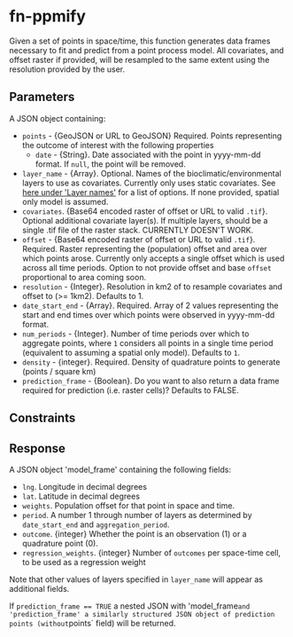 # fn-ppmify

Given a set of points in space/time, this function generates data frames necessary to fit and predict from a point process model. All covariates, and offset raster if provided, will be resampled to the same extent using the resolution provided by the user.

## Parameters

A JSON object containing:
- `points` - {GeoJSON or URL to GeoJSON} Required. Points representing the outcome of interest with the following properties
  - `date` - {String}. Date associated with the point in yyyy-mm-dd format. If `null`, the point will be removed. 
- `layer_name` - {Array}. Optional. Names of the bioclimatic/environmental layers to use as covariates. Currently only uses static covariates. See [here under 'Layer names'](https://github.com/disarm-platform/fn-covariate-extractor/blob/master/SPECS.md) for a list of options. If none provided, spatial only model is assumed. 
- `covariates`. {Base64 encoded raster of offset or URL to valid `.tif`}. Optional additional covariate layer(s). If multiple layers, should be a single .tif file of the raster stack. CURRENTLY DOESN'T WORK.
- `offset` - {Base64 encoded raster of offset or URL to valid `.tif`}. Required. Raster representing the (population) offset and area over which points arose. Currently only accepts a single offset which is used across all time periods. Option to not provide offset and base `offset` proportional to area coming soon. 
- `resolution` - {Integer}. Resolution in km2 of to resample covariates and offset to (>= 1km2). Defaults to 1. 
- `date_start_end` - {Array}. Required. Array of 2 values representing the start and end times over which points were observed in yyyy-mm-dd format. 
- `num_periods` - {Integer}. Number of time periods over which to aggregate points, where `1` considers all points in a single time period (equivalent to assuming a spatial only model). Defaults to `1`. 
- `density` - {integer}. Required. Density of quadrature points to generate (points / square km)
- `prediction_frame` - {Boolean}. Do you want to also return a data frame required for prediction (i.e. raster cells)? Defaults to FALSE.

 

## Constraints



## Response

A JSON object 'model_frame' containing the following fields:
- `lng`. Longitude in decimal degrees
- `lat`. Latitude in decimal degrees
- `weights`. Population offset for that point in space and time. 
- `period`. A number 1 through number of layers as determined by `date_start_end` and `aggregation_period`.
- `outcome`. {integer} Whether the point is an observation (1) or a quadrature point (0). 
- `regression_weights`. {integer} Number of `outcomes` per space-time cell, to be used as a regression weight


Note that other values of layers specified in `layer_name` will appear as additional fields.

If `prediction_frame == TRUE` a nested JSON with 'model_frame` and 'prediction_frame' a similarly structured JSON object of prediction points (without `points` field) will be returned.  